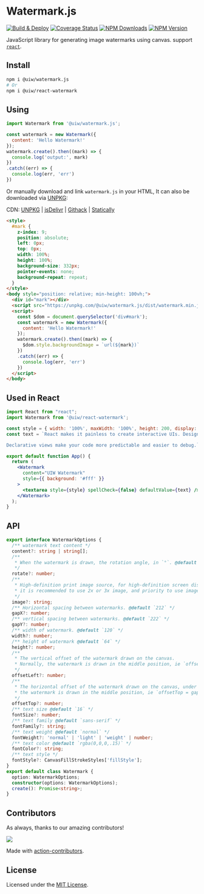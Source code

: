 Watermark.js
===

[![Build & Deploy](https://github.com/uiwjs/react-watermark/actions/workflows/ci.yml/badge.svg)](https://github.com/uiwjs/react-watermark/actions/workflows/ci.yml)
[![Coverage Status](https://uiwjs.github.io/react-watermark/badges.svg)](https://uiwjs.github.io/react-watermark/coverage/lcov-report/)
[![NPM Downloads](https://img.shields.io/npm/dm/@uiw/watermark.js.svg?style=flat)](https://www.npmjs.com/package/@uiw/watermark.js)
[![NPM Version](https://img.shields.io/npm/v/@uiw/watermark.js.svg)](https://www.npmjs.com/package/@uiw/watermark.js)

JavaScript library for generating image watermarks using canvas. support [`react`](https://www.npmjs.com/package/@uiw/react-watermark).

## Install

```bash
npm i @uiw/watermark.js
# Or
npm i @uiw/react-watermark
```

## Using

```js
import Watermark from '@uiw/watermark.js';

const watermark = new Watermark({
  content: 'Hello Watermark!'
});
watermark.create().then((mark) => {
  console.log('output:', mark)
})
.catch((err) => {
  console.log(err, 'err')
})
```

Or manually download and link `watermark.js` in your HTML, It can also be downloaded via [UNPKG](https://unpkg.com/browse/@uiw/watermark.js/):

CDN: [UNPKG](https://unpkg.com/@uiw/watermark.js/dist/) | [jsDelivr](https://cdn.jsdelivr.net/npm/@uiw/watermark.js/) | [Githack](https://raw.githack.com/uiwjs/watermark.js/gh-pages/watermark.min.js) | [Statically](https://cdn.statically.io/gh/uiwjs/watermark.js/gh-pages/watermark.min.js)

```html
<style>
  #mark {
    z-index: 9;
    position: absolute;
    left: 0px;
    top: 0px;
    width: 100%;
    height: 100%;
    background-size: 332px;
    pointer-events: none;
    background-repeat: repeat;
  }
</style>
<body style="position: relative; min-height: 100vh;">
  <div id="mark"></div>
  <script src="https://unpkg.com/@uiw/watermark.js/dist/watermark.min.js"></script>
  <script>
    const $dom = document.querySelector('div#mark');
    const watermark = new Watermark({
      content: 'Hello Watermark!'
    });
    watermark.create().then((mark) => {
      $dom.style.backgroundImage = `url(${mark})`
    })
    .catch((err) => {
      console.log(err, 'err')
    })
  </script>
</body>
```

## Used in React

```jsx
import React from "react";
import Watermark from '@uiw/react-watermark';

const style = { width: '100%', maxWidth: '100%', height: 200, display: 'block' };
const text = `React makes it painless to create interactive UIs. Design simple views for each state in your application, and React will efficiently update and render just the right components when your data changes.

Declarative views make your code more predictable and easier to debug.`;

export default function App() {
  return (
    <Watermark
      content="UIW Watermark"
      style={{ background: '#fff' }}
    >
      <textarea style={style} spellCheck={false} defaultValue={text} />
    </Watermark>
  );
}
```

## API

```ts
export interface WatermarkOptions {
  /** watermark text content */
  content?: string | string[];
  /**
   * When the watermark is drawn, the rotation angle, in `°`. @default `-22`
   */
  rotate?: number;
  /**
   * High-definition print image source, for high-definition screen display,
   * it is recommended to use 2x or 3x image, and priority to use image rendering watermark.
   */
  image?: string;
  /** Horizontal spacing between watermarks. @default `212` */
  gapX?: number;
  /** vertical spacing between watermarks. @default `222` */
  gapY?: number;
  /** width of watermark. @default `120` */
  width?: number;
  /** height of watermark @default `64` */
  height?: number;
  /**
   * The vertical offset of the watermark drawn on the canvas.
   * Normally, the watermark is drawn in the middle position, ie `offsetTop = gapY / 2`
   */
  offsetLeft?: number;
  /**
   * The horizontal offset of the watermark drawn on the canvas, under normal circumstances,
   * the watermark is drawn in the middle position, ie `offsetTop = gapX / 2`
   */
  offsetTop?: number;
  /** text size @default `16` */
  fontSize?: number;
  /** text family @default `sans-serif` */
  fontFamily?: string;
  /** text weight @default `normal` */
  fontWeight?: 'normal' | 'light' | 'weight' | number;
  /** text color @default `rgba(0,0,0,.15)` */
  fontColor?: string;
  /** text style */
  fontStyle?: CanvasFillStrokeStyles['fillStyle'];
}
export default class Watermark {
  option: WatermarkOptions;
  constructor(options: WatermarkOptions);
  create(): Promise<string>;
}
```

## Contributors

As always, thanks to our amazing contributors!

<a href="https://github.com/uiwjs/react-watermark/graphs/contributors">
  <img src="https://uiwjs.github.io/react-watermark/CONTRIBUTORS.svg" />
</a>

Made with [action-contributors](https://github.com/uiwjs/github-action-contributors).

## License

Licensed under the [MIT License](https://opensource.org/licenses/MIT).